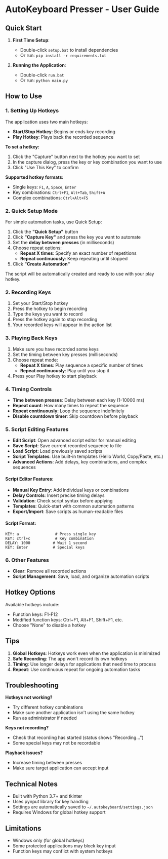 # AutoKeyboard Presser - User Guide

## Quick Start

1. **First Time Setup**:
   - Double-click `setup.bat` to install dependencies
   - Or run: `pip install -r requirements.txt`

2. **Running the Application**:
   - Double-click `run.bat` 
   - Or run: `python main.py`

## How to Use

### 1. Setting Up Hotkeys

The application uses two main hotkeys:
- **Start/Stop Hotkey**: Begins or ends key recording  
- **Play Hotkey**: Plays back the recorded sequence

**To set a hotkey:**
1. Click the "Capture" button next to the hotkey you want to set
2. In the capture dialog, press the key or key combination you want to use
3. Click "Use This Key" to confirm

**Supported hotkey formats:**
- Single keys: `F1`, `A`, `Space`, `Enter`
- Key combinations: `Ctrl+F1`, `Alt+Tab`, `Shift+A`
- Complex combinations: `Ctrl+Alt+F5`

### 2. Quick Setup Mode

For simple automation tasks, use Quick Setup:

1. Click the **"Quick Setup"** button
2. Click **"Capture Key"** and press the key you want to automate
3. Set the **delay between presses** (in milliseconds)
4. Choose repeat options:
   - **Repeat X times**: Specify an exact number of repetitions
   - **Repeat continuously**: Keep repeating until stopped
5. Click **"Create Automation"**

The script will be automatically created and ready to use with your play hotkey.

### 2. Recording Keys
1. Set your Start/Stop hotkey
2. Press the hotkey to begin recording
3. Type the keys you want to record
4. Press the hotkey again to stop recording
5. Your recorded keys will appear in the action list

### 3. Playing Back Keys
1. Make sure you have recorded some keys
2. Set the timing between key presses (milliseconds)
3. Choose repeat mode:
   - **Repeat X times**: Play sequence a specific number of times
   - **Repeat continuously**: Play until you stop it
4. Press your Play hotkey to start playback

### 4. Timing Controls
- **Time between presses**: Delay between each key (1-10000 ms)
- **Repeat count**: How many times to repeat the sequence
- **Repeat continuously**: Loop the sequence indefinitely
- **Disable countdown timer**: Skip countdown before playback

### 5. Script Editing Features
- **Edit Script**: Open advanced script editor for manual editing
- **Save Script**: Save current recorded sequence to file
- **Load Script**: Load previously saved scripts
- **Script Templates**: Use built-in templates (Hello World, Copy/Paste, etc.)
- **Advanced Actions**: Add delays, key combinations, and complex sequences

#### Script Editor Features:
- **Manual Key Entry**: Add individual keys or combinations
- **Delay Controls**: Insert precise timing delays
- **Validation**: Check script syntax before applying
- **Templates**: Quick-start with common automation patterns
- **Export/Import**: Save scripts as human-readable files

#### Script Format:
```
KEY: a                # Press single key
KEY: ctrl+c           # Key combination  
DELAY: 1000          # Wait 1 second
KEY: Enter           # Special keys
```

### 6. Other Features
- **Clear**: Remove all recorded actions
- **Script Management**: Save, load, and organize automation scripts

## Hotkey Options

Available hotkeys include:
- Function keys: F1-F12
- Modified function keys: Ctrl+F1, Alt+F1, Shift+F1, etc.
- Choose "None" to disable a hotkey

## Tips

1. **Global Hotkeys**: Hotkeys work even when the application is minimized
2. **Safe Recording**: The app won't record its own hotkeys
3. **Timing**: Use longer delays for applications that need time to process
4. **Repeat**: Use continuous repeat for ongoing automation tasks

## Troubleshooting

**Hotkeys not working?**
- Try different hotkey combinations
- Make sure another application isn't using the same hotkey
- Run as administrator if needed

**Keys not recording?**
- Check that recording has started (status shows "Recording...")
- Some special keys may not be recordable

**Playback issues?**
- Increase timing between presses
- Make sure target application can accept input

## Technical Notes

- Built with Python 3.7+ and tkinter
- Uses pynput library for key handling
- Settings are automatically saved to `~/.autokeyboard/settings.json`
- Requires Windows for global hotkey support

## Limitations

- Windows only (for global hotkeys)
- Some protected applications may block key input
- Function keys may conflict with system hotkeys

